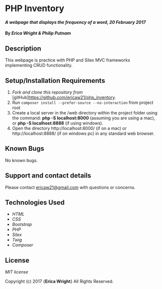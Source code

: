 # PHP Inventory

#### _A webpage that displays the frequency of a word, 20 February 2017_

#### By _**Erica Wright & Philip Putnam**_

## Description

This webpage is practice with PHP and Silex MVC frameworks implementing CRUD functionality.

## Setup/Installation Requirements

1. _Fork and clone this repository from_ [gitHub]https://github.com/ericaw21/php_inventory.
2. Run `composer install --prefer-source --no-interaction` from project root
3. Create a local server in the /web directory within the project folder using the command: __php -S localhost:8000__ (assuming you are using a mac), or __php -S localhost:8888__ (if using windows).
4. Open the directory http://localhost:8000/ (if on a mac) or http://localhost:8888/ (if on windows pc) in any standard web browser.

## Known Bugs

No known bugs.

## Support and contact details

Please contact ericaw21@gmail.com with questions or concerns.

## Technologies Used

* _HTML_
* _CSS_
* _Bootstrap_
* _PHP_
* _Silex_
* _Twig_
* _Composer_

## License

*MIT license*

Copyright (c) 2017 {**Erica Wright**} All Rights Reserved.
